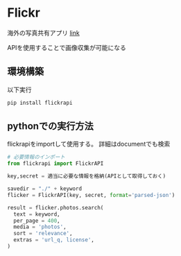 # Flickr 

海外の写真共有アプリ
[link](https://www.flickr.com/)

APIを使用することで画像収集が可能になる

## 環境構築

以下実行

``` bash
pip install flickrapi
```

## pythonでの実行方法

flickrapiをimportして使用する。
詳細はdocumentでも検索

``` python
# 必要情報のインポート
from flickrapi import FlickrAPI

key,secret = 適当に必要な情報を格納(APIとして取得しておく)

savedir = "./" + keyword
flicker = FlickrAPI(key, secret, format='parsed-json')

result = flicker.photos.search(
  text = keyword,
  per_page = 400,
  media = 'photos',
  sort = 'relevance',
  extras = 'url_q, license',
)
```
